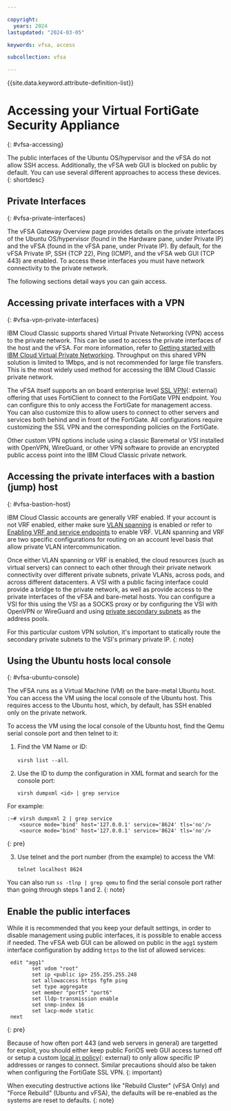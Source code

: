 ```yaml
---

copyright:
  years: 2024
lastupdated: "2024-03-05"

keywords: vfsa, access

subcollection: vfsa

---
```


{{site.data.keyword.attribute-definition-list}}

# Accessing your Virtual FortiGate Security Appliance
{: #vfsa-accessing}

The public interfaces of the Ubuntu OS/hypervisor and the vFSA do not allow SSH access. Additionally, the vFSA web GUI is blocked on public by default. You can use several different approaches to access these devices.
{: shortdesc}

## Private Interfaces
{: #vfsa-private-interfaces}

The vFSA Gateway Overview page provides details on the private interfaces of the Ubuntu OS/hypervisor (found in the Hardware pane, under Private IP) and the vFSA (found in the vFSA pane, under Private IP). By default, for the vFSA Private IP, SSH (TCP 22), Ping (ICMP), and the vFSA web GUI (TCP 443) are enabled. To access these interfaces you must have network connectivity to the private network. 

The following sections detail ways you can gain access.

## Accessing private interfaces with a VPN
{: #vfsa-vpn-private-interfaces}

IBM Cloud Classic supports shared Virtual Private Networking (VPN) access to the private network. This can be used to access the private interfaces of the host and the vFSA. For more information, refer to [Getting started with IBM Cloud Virtual Private Networking](/docs/iaas-vpn?topic=iaas-vpn-getting-started). Throughput on this shared VPN solution is limited to 1Mbps, and is not recommended for large file transfers. This is the most widely used method for accessing the IBM Cloud Classic private network.

The vFSA itself supports an on board enterprise level [SSL VPN](https://docs.fortinet.com/document/fortigate/7.4.3/administration-guide/559546/ssl-vpn-full-tunnel-for-remote-user){: external} offering that uses FortiClient to connect to the FortiGate VPN endpoint. You can configure this to only access the FortiGate for management access. You can also customize this to allow users to connect to other servers and services both behind and in front of the FortiGate. All configurations require customizing the SSL VPN and the corresponding policies on the FortiGate.

Other custom VPN options include using a classic Baremetal or VSI installed with OpenVPN, WireGuard, or other VPN software to provide an encrypted public access point into the IBM Cloud Classic private network. 

## Accessing the private interfaces with a bastion (jump) host
{: #vfsa-bastion-host}

IBM Cloud Classic accounts are generally VRF enabled. If your account is not VRF enabled, either make sure [VLAN spanning](/docs/vlans?topic=vlans-vlan-spanning) is enabled or refer to [Enabling VRF and service endpoints](/docs/account?topic=account-vrf-service-endpoint&interface=ui) to enable VRF. VLAN spanning and VRF are two specific configurations for routing on an account level basis that allow private VLAN intercommunication.

Once either VLAN spanning or VRF is enabled, the cloud resources (such as virtual servers) can connect to each other through their private network connectivity over different private subnets, private VLANs, across pods, and across different datacenters. A VSI with a public facing interface could provide a bridge to the private network, as well as provide access to the private interfaces of the vFSA and bare-metal hosts. You can configure a VSI for this using the VSI as a SOCKS proxy or by configuring the VSI with OpenVPN or WireGuard and using [private secondary subnets](/docs/subnets?topic=subnets-about-subnets-and-ips#static-subnets) as the address pools. 

For this particular custom VPN solution, it's important to statically route the secondary private subnets to the VSI's primary private IP.
{: note}

## Using the Ubuntu hosts local console
{: #vfsa-ubuntu-console}

The vFSA runs as a Virtual Machine (VM) on the bare-metal Ubuntu host. You can access the VM using the local console of the Ubuntu host. This requires access to the Ubuntu host, which, by default, has SSH enabled only on the private network. 

To access the VM using the local console of the Ubuntu host, find the Qemu serial console port and then telnet to it:

1) Find the VM Name or ID: 

   `virsh list --all`.
   
2) Use the ID to dump the configuration in XML format and search for the console port: 

   `virsh dumpxml <id> | grep service`

For example:
  ```
  :~# virsh dumpxml 2 | grep service
      <source mode='bind' host='127.0.0.1' service='8624' tls='no'/>
      <source mode='bind' host='127.0.0.1' service='8624' tls='no'/>  
  ```
  {: pre}
  
3) Use telnet and the port number (from the example) to access the VM:

   `telnet localhost 8624`

You can also run `ss -tlnp | grep qemu` to find the serial console port rather than going through steps 1 and 2.
{: note}

## Enable the public interfaces

While it is recommended that you keep your default settings, in order to disable management using public interfaces, it is possible to enable access if needed. The vFSA web GUI can be allowed on public in the `agg1` system interface configuration by adding `https` to the list of allowed services:

```
 edit "agg1"
        set vdom "root"
        set ip <public ip> 255.255.255.248
        set allowaccess https fgfm ping
        set type aggregate
        set member "port5" "port6"
        set lldp-transmission enable
        set snmp-index 16
        set lacp-mode static
 next
```
{: pre}

Because of how often port 443 (and web servers in general) are targetted for exploit, you should either keep public ForiOS web GUI access turned off or setup a custom [local in policy](https://docs.fortinet.com/document/fortigate/7.4.3/administration-guide/363127/local-in-policy){: external} to only allow specific IP addresses or ranges to connect. Similar precautions should also be taken when configuring the FortiGate SSL VPN.
{: important}

When executing destructive actions like "Rebuild Cluster" (vFSA Only) and "Force Rebuild" (Ubuntu and vFSA), the defaults will be re-enabled as the systems are reset to defaults.
{: note}
